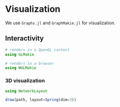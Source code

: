 # Visualization

We use `Graphs.jl` and `GraphMakie.jl` for visualization.

## Interactivity

```julia
# renders in a OpenGL context
using GLMakie

# renders in a browser
using WGLMakie
```

### 3D visualization

```julia
using NetworkLayout

draw(path, layout=Spring(dim=3))
```